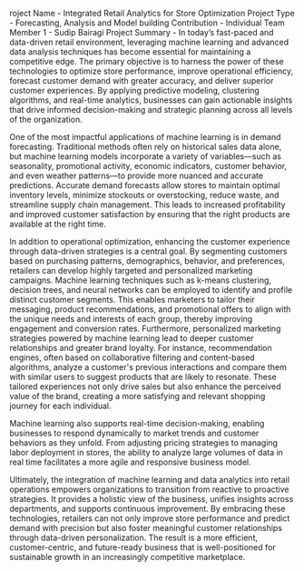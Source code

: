roject Name - Integrated Retail Analytics for Store Optimization
Project Type - Forecasting, Analysis and Model building
Contribution - Individual
Team Member 1 - Sudip Bairagi
Project Summary -
In today’s fast-paced and data-driven retail environment, leveraging machine learning and advanced data analysis techniques has become essential for maintaining a competitive edge. 
The primary objective is to harness the power of these technologies to optimize store performance, improve operational efficiency, forecast customer demand with greater accuracy, and 
deliver superior customer experiences. By applying predictive modeling, clustering algorithms, and real-time analytics, businesses can gain actionable insights that drive informed 
decision-making and strategic planning across all levels of the organization.

One of the most impactful applications of machine learning is in demand forecasting. Traditional methods often rely on historical sales data alone, but machine learning models 
incorporate a variety of variables—such as seasonality, promotional activity, economic indicators, customer behavior, and even weather patterns—to provide more nuanced and accurate 
predictions. Accurate demand forecasts allow stores to maintain optimal inventory levels, minimize stockouts or overstocking, reduce waste, and streamline supply chain management. 
This leads to increased profitability and improved customer satisfaction by ensuring that the right products are available at the right time.

In addition to operational optimization, enhancing the customer experience through data-driven strategies is a central goal. By segmenting customers based on purchasing patterns,
demographics, behavior, and preferences, retailers can develop highly targeted and personalized marketing campaigns. Machine learning techniques such as k-means clustering, decision trees, 
and neural networks can be employed to identify and profile distinct customer segments. This enables marketers to tailor their messaging, product recommendations, and promotional offers 
to align with the unique needs and interests of each group, thereby improving engagement and conversion rates.
Furthermore, personalized marketing strategies powered by machine learning lead to deeper customer relationships and greater brand loyalty. For instance, recommendation engines, 
often based on collaborative filtering and content-based algorithms, analyze a customer's previous interactions and compare them with similar users to suggest products that are likely 
to resonate. These tailored experiences not only drive sales but also enhance the perceived value of the brand, creating a more satisfying and relevant shopping journey for each individual.

Machine learning also supports real-time decision-making, enabling businesses to respond dynamically to market trends and customer behaviors as they unfold. From adjusting pricing strategies to managing labor deployment in stores, the ability to analyze large volumes of data in real time facilitates a more agile and responsive business model.

Ultimately, the integration of machine learning and data analytics into retail operations empowers organizations to transition from reactive to proactive strategies. 
It provides a holistic view of the business, unifies insights across departments, and supports continuous improvement. By embracing these technologies, retailers can not only 
improve store performance and predict demand with precision but also foster meaningful customer relationships through data-driven personalization. The result is a more efficient, 
customer-centric, and future-ready business that is well-positioned for sustainable growth in an increasingly competitive marketplace.